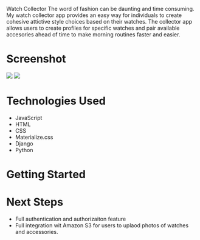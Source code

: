 Watch Collector
The word of fashion can be daunting and time consuming. My watch collector app provides an easy way for 
individuals to create cohesive attictive style choices based on their watches. The collector app allows 
users to create profiles for specific watches and pair available accesories ahead of time to make 
morning routines faster and easier.

# Screenshot

<img src="url to your image on imgur">
<img src="url to your image on imgur">

# Technologies Used

- JavaScript
- HTML
- CSS
- Materialize.css
- Django
- Python

# Getting Started



# Next Steps

- Full authentication and authorizaiton feature
- Full integration wit Amazon S3 for users to uplaod photos of
watches and accessories.